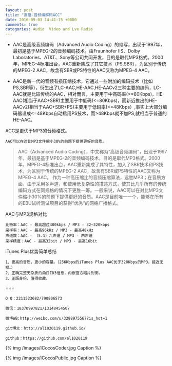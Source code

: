 ```yaml
---
layout: post
title: "直播-音频编解码ACC"
date: 2016-09-03 14:41:15 +0800
comments: true
categories: Audio  Video and Lve Radio
---
```

     
     
+ AAC是高级音频编码（Advanced Audio Coding）的缩写，出现于1997年，最初是基于MPEG-2的音频编码技术。由Fraunhofer IIS、Dolby Laboratories、AT&T、Sony等公司共同开发，目的是取代MP3格式。2000年，MPEG-4标准出台，AAC重新集成了其它技术（PS,SBR），为区别于传统的MPEG-2 AAC，故含有SBR或PS特性的AAC又称为MPEG-4 AAC。

+ AAC是新一代的音频有损压缩技术，它通过一些附加的编码技术（比如PS,SBR等），衍生出了LC-AAC,HE-AAC,HE-AACv2三种主要的编码，LC-AAC就是比较传统的AAC，相对而言，主要用于中高码率(>=80Kbps)，HE-AAC(相当于AAC+SBR)主要用于中低码(<=80Kbps)，而新近推出的HE-AACv2(相当于AAC+SBR+PS)主要用于低码率(<=48Kbps）,事实上大部分编码器设成<=48Kbps自动启用PS技术，而>48Kbps就不加PS,就相当于普通的HE-AAC。



ACC是更优于MP3的音频格式。

	AAC可以在对比MP3文件缩小30%的前题下提供更好的音质。



> AAC（Advanced Audio Coding），中文称为“高级音频编码”，出现于1997年，最初是基于MPEG-2的音频编码技术，目的是取代MP3格式。2000年，MPEG-4标准出台，AAC重新集成了其特性，加入了SBR技术和PS技术，为区别于传统的MPEG-2 AAC，故含有SBR或PS特性的AAC又称为MPEG-4 AAC。
作为一种高压缩比的音频压缩算法，远胜MP3；在音质方面，由于采用多声道，和使用低复杂性的描述方式，使其比几乎所有的传统编码方式在同规格的情况下更胜一筹。一般来说，AAC可以在对比MP3文件缩小30%的前题下提供更好的音质。AAC是目前唯一一个，能够在所有的EBU试听测试项目的获得“优秀”的网络广播格式。

AAC与MP3规格对比

	比特率：AAC - 最高超过400kbps / MP3 - 32~320kbps
	采样率：AAC - 最高96kHz / MP3 - 最高48kHz
	声道数：AAC - （5.1）六声道 / MP3 - 两声道
	采样精度：AAC - 最高32bit / MP3 - 最高16bit


iTunes Plus优势简单总结

	1、更高的音质，更小的容量。（256Kbps的iTunes Plus AAC优于320Kbps的MP3，接近无损。）
	2、正确完整无杂质的曲目ID3信息，内嵌官方唱片封面。
	3、正版身份，值得收藏。
 


===





    Q Q：2211523682/790806573

    微信：18370997821/13148454507
    
    微博WB:http://weibo.com/u/3288975567?is_hot=1
    
	git博文：http://al1020119.github.io/
	
	github：https://github.com/al1020119


{% img /images/iCocosCoder.jpg Caption %}  

{% img /images/iCocosPublic.jpg Caption %}  